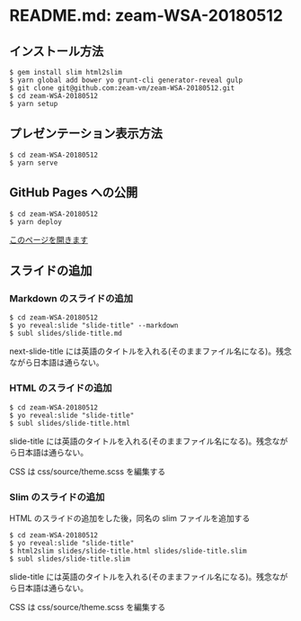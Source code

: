 # README.md: zeam-WSA-20180512

## インストール方法

```
$ gem install slim html2slim
$ yarn global add bower yo grunt-cli generator-reveal gulp
$ git clone git@github.com:zeam-vm/zeam-WSA-20180512.git
$ cd zeam-WSA-20180512
$ yarn setup
```

## プレゼンテーション表示方法

```
$ cd zeam-WSA-20180512
$ yarn serve
```

## GitHub Pages への公開

```
$ cd zeam-WSA-20180512
$ yarn deploy
```

[このページを開きます](https://zeam-vm.github.io/zeam-WSA-20180512/)

## スライドの追加

### Markdown のスライドの追加

```
$ cd zeam-WSA-20180512
$ yo reveal:slide "slide-title" --markdown
$ subl slides/slide-title.md
```

next-slide-title には英語のタイトルを入れる(そのままファイル名になる)。残念ながら日本語は通らない。

### HTML のスライドの追加

```
$ cd zeam-WSA-20180512
$ yo reveal:slide "slide-title"
$ subl slides/slide-title.html
```

slide-title には英語のタイトルを入れる(そのままファイル名になる)。残念ながら日本語は通らない。

CSS は css/source/theme.scss を編集する

### Slim のスライドの追加

HTML のスライドの追加をした後，同名の slim ファイルを追加する

```
$ cd zeam-WSA-20180512
$ yo reveal:slide "slide-title"
$ html2slim slides/slide-title.html slides/slide-title.slim
$ subl slides/slide-title.slim
```

slide-title には英語のタイトルを入れる(そのままファイル名になる)。残念ながら日本語は通らない。

CSS は css/source/theme.scss を編集する
